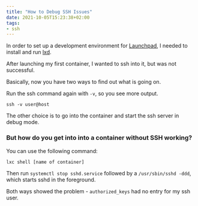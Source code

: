 ```yaml
---
title: "How to Debug SSH Issues"
date: 2021-10-05T15:23:38+02:00
tags:
- ssh
---
```


In order to set up a development environment for [Launchpad](https://launchpad.net/launchpad),
I needed to install and run [lxd](https://linuxcontainers.org/).

After launching my first container,
I wanted to ssh into it,
but was not successful.

Basically, now you have two ways to find out what is going on.

Run the ssh command again with `-v`,
so you see more output.

```
ssh -v user@host
```

The other choice is to go into the container and start the ssh server in debug mode.

### But how do you get into into a container without SSH working?

You can use the following command:

```
lxc shell [name of container]
```

Then run `systemctl stop sshd.service` followed by a `/usr/sbin/sshd -ddd`,
which starts sshd in the foreground.

Both ways showed the problem - `authorized_keys` had no entry for my ssh user.
